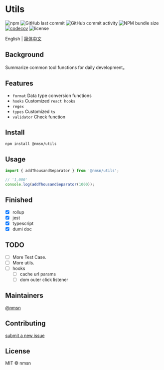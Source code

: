 # Utils

![npm](https://img.shields.io/npm/v/@nmsn/utils)
![GitHub last commit](https://img.shields.io/github/last-commit/nmsn/utils)
![GitHub commit activity](https://img.shields.io/github/commit-activity/y/nmsn/utils)
![NPM bundle size](https://img.shields.io/bundlephobia/minzip/@nmsn/utils)
[![codecov](https://codecov.io/gh/nmsn/utils/branch/main/graph/badge.svg?token=PCX7IEL478)](https://codecov.io/gh/nmsn/utils)
![license](https://img.shields.io/npm/l/@nmsn/utils)

English | [简体中文](./README.zh-CN.md)
## Background

Summarize common tool functions for daily development。
## Features

- `format` Data type conversion functions
- `hooks` Customized `react hooks`
- `regex`
- `types` Customized `ts`
- `validator` Check function

## Install

```shell
npm install @nmsn/utils
```

## Usage

```ts
import { addThousandSeparator } from '@nmsn/utils';

// '1,000'
console.log(addThousandSeparator(1000));
```

## Finished

- [x] rollup
- [x] jest
- [x] typescript
- [x] dumi doc

## TODO

- [ ] More Test Case.
- [ ] More utils.
- [ ] hooks
  - [ ] cache url params
  - [ ] dom outer click listener
## Maintainers

[@nmsn](https://github.com/nmsn/utils)

## Contributing

[submit a new issue](https://github.com/meolu/walle-web/issues/new)

## License
MIT © nmsn
